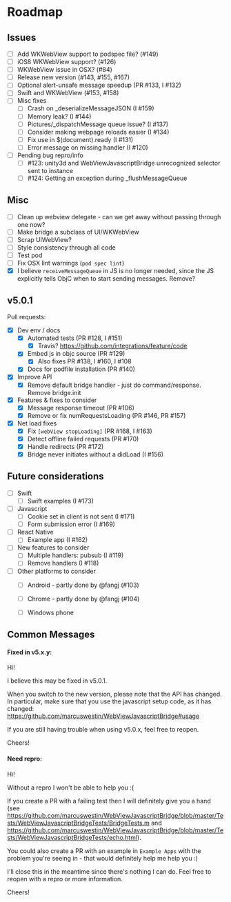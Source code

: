 Roadmap
=======

Issues
------

- [ ] Add WKWebView support to podspec file? (#149)
- [ ] iOS8 WKWebView support? (#126)
- [ ] WKWebView issue in OSX? (#84)
- [ ] Release new version (#143, #155, #167)
- [ ] Optional alert-unsafe message speedup (PR #133, I #132)
- [ ] Swift and WKWebView (#153, #158)
- [ ] Misc fixes
	- [ ] Crash on _deserializeMessageJSON (I #159)
	- [ ] Memory leak? (I #144)
	- [ ] Pictures/_dispatchMessage queue issue? (I #137)
	- [ ] Consider making webpage reloads easier (I #134)
	- [ ] Fix use in $(document).ready (I #131)
	- [ ] Error message on missing handler (I #120)
- [ ] Pending bug repro/info
	- [ ] #123: unity3d and WebViewJavascriptBridge unrecognized selector sent to instance
	- [ ] #124: Getting an exception during _flushMessageQueue

Misc
----

- [ ] Clean up webview delegate - can we get away without passing through one now?
- [ ] Make bridge a subclass of UI/WKWebView
- [ ] Scrap UIWebView?
- [ ] Style consistency through all code
- [ ] Test pod
- [ ] Fix OSX lint warnings (`pod spec lint`)
- [X] I believe `receiveMessageQueue` in JS is no longer needed, since the JS explicitly tells ObjC when to start sending messages. Remove?

v5.0.1
------

Pull requests:
- [X] Dev env / docs
	- [X] Automated tests (PR #128, I #151)
		- [X] Travis? https://github.com/integrations/feature/code
	- [X] Embed js in objc source (PR #129)
		- [X] Also fixes PR #138, I #160, I #108
	- [X] Docs for podfile installation (PR #140)
- [X] Improve API
	- [X] Remove default bridge handler - just do command/response. Remove bridge.init
- [X] Features & fixes to consider
	- [X] Message response timeout (PR #106)
	- [X] Remove or fix numRequestsLoading (PR #146, PR #157)
- [X] Net load fixes
	- [X] Fix `[webView stopLoading]` (PR #168, I #163)
	- [x] Detect offline failed requests (PR #170)
	- [X] Handle redirects (PR #172)
	- [X] Bridge never initiates without a didLoad (I #156)

Future considerations
---------------------
- [ ] Swift
	- [ ] Swift examples (I #173)
- [ ] Javascript
	- [ ] Cookie set in client is not sent (I #171)
	- [ ] Form submission error (I #169)
- [ ] React Native
	- [ ] Example app (I #162)
- [ ] New features to consider
	- [ ] Multiple handlers: pubsub (I #119)
	- [ ] Remove handlers (I #118)
- [ ] Other platforms to consider
	- [ ] Android - partly done by @fangj (#103)
	- [ ] Chrome - partly done by @fangj (#104)
	- [ ] Windows phone


Common Messages
---------------

#### Fixed in v5.x.y:

Hi!

I believe this may be fixed in v5.0.1.

When you switch to the new version, please note that the API has changed. In particular, make sure that you use the javascript setup code, as it has changed: https://github.com/marcuswestin/WebViewJavascriptBridge#usage

If you are still having trouble when using v5.0.x, feel free to reopen.

Cheers!


#### Need repro:

Hi!

Without a repro I won't be able to help you :(

If you create a PR with a failing test then I will definitely give you a hand (see https://github.com/marcuswestin/WebViewJavascriptBridge/blob/master/Tests/WebViewJavascriptBridgeTests/BridgeTests.m and https://github.com/marcuswestin/WebViewJavascriptBridge/blob/master/Tests/WebViewJavascriptBridgeTests/echo.html).

You could also create a PR with an example in `Example Apps` with the problem you're seeing in - that would definitely help me help you :)

I'll close this in the meantime since there's nothing I can do. Feel free to reopen with a repro or more information.

Cheers!